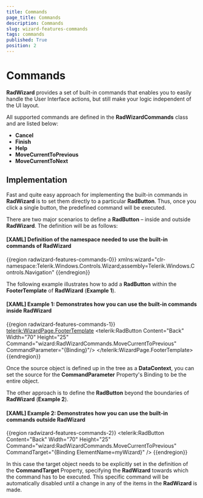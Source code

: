 ```yaml
---
title: Commands
page_title: Commands
description: Commands
slug: wizard-features-commands
tags: commands
published: True
position: 2
---
```


# Commands

__RadWizard__ provides a set of built-in commands that enables you to easily handle the User Interface actions, but still make your logic independent of the UI layout. 

All supported commands are defined in the __RadWizardCommands__ class and are listed below:

* __Cancel__
* __Finish__
* __Help__
* __MoveCurrentToPrevious__
* __MoveCurrentToNext__

## Implementation ##

Fast and quite easy approach for implementing the built-in commands in __RadWizard__ is to set them directly to a particular __RadButton__. Thus, once you click a single button, the predefined command will be executed.  

There are two major scenarios to define a __RadButton__ – inside and outside __RadWizard__. The definition will be as follows:
#### __[XAML] Definition of the namespace needed to use the built-in commands of RadWizard__
{{region radwizard-features-commands-0}}
	xmlns:wizard="clr-namespace:Telerik.Windows.Controls.Wizard;assembly=Telerik.Windows.Controls.Navigation"
{{endregion}}

The following example illustrates how to add a __RadButton__ within the __FooterTemplate__ of __RadWizard__ (__Example 1__).

#### __[XAML] Example 1: Demonstrates how you can use the built-in commands inside RadWizard__
{{region radwizard-features-commands-1}}
	<telerik:WizardPage.FooterTemplate>
	    <DataTemplate>
	            <telerik:RadButton Content="Back" 
								   Width="70" Height="25"
								   Command="wizard:RadWizardCommands.MoveCurrentToPrevious"
								   CommandParameter="{Binding}"/>
	    </DataTemplate>
	</telerik:WizardPage.FooterTemplate>
{{endregion}}

Once the source object is defined up in the tree as a __DataContext__, you can set the source for the __CommandParameter__ Property's Binding to be the entire object.

The other approach is to define the __RadButton__ beyond the boundaries of __RadWizard__ (__Example 2__).
#### __[XAML] Example 2: Demonstrates how you can use the built-in commands outside RadWizard__
{{region radwizard-features-commands-2}}
	<telerik:RadButton Content="Back" 
	                   Width="70" 
                       Height="25"
	                   Command="wizard:RadWizardCommands.MoveCurrentToPrevious"
	                   CommandTarget="{Binding ElementName=myWizard}" />
{{endregion}}

In this case the target object needs to be explicitly set in the definition of the __CommandTarget__ Property, specifying the __RadWizard__ towards which the command has to be executed. This specific command will be automatically disabled until a change in any of the items in the __RadWizard__ is made.
